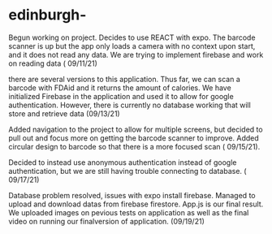 # edinburgh-
Begun working on project. Decides to use REACT with expo. The barcode scanner is up but the app only loads a camera with no context upon start, and it does not read any data. We are trying to implement firebase and work on reading data ( 09/11/21)

there are several versions to this application. Thus far, we can scan a barcode with FDAid and it returns the amount of calories. We have initialized Firebase in the application and used it to allow for google authentication. However, there is currently no database working that will store and retrieve data (09/13/21)

Added navigation to the project to allow for multiple screens, but decided to pull out and focus more on getting the barcode scanner to improve. Added circular design to barcode so that there is a more focused scan ( 09/15/21). 

Decided to instead use anonymous authentication instead of google authentication, but we are still having trouble connecting to database. ( 09/17/21)

Database problem resolved, issues with expo install firebase. Managed to upload and download datas from firebase firestore. App.js is our final result. We uploaded images on pevious tests on application as well as the final video on running our finalversion of application. (09/19/21)
